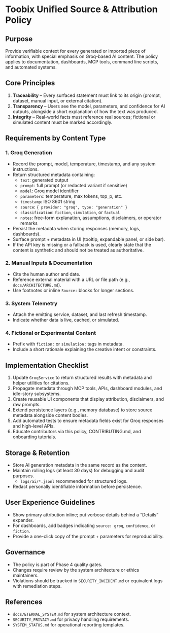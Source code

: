 # Toobix Unified Source & Attribution Policy

## Purpose
Provide verifiable context for every generated or imported piece of information, with special emphasis on Groq-based AI content. The policy applies to documentation, dashboards, MCP tools, command line scripts, and automated systems.

## Core Principles
1. **Traceability** – Every surfaced statement must link to its origin (prompt, dataset, manual input, or external citation).
2. **Transparency** – Users see the model, parameters, and confidence for AI outputs, alongside a short explanation of how the text was produced.
3. **Integrity** – Real-world facts must reference real sources; fictional or simulated content must be marked accordingly.

## Requirements by Content Type

### 1. Groq Generation
- Record the prompt, model, temperature, timestamp, and any system instructions.
- Return structured metadata containing:
  - `text`: generated output
  - `prompt`: full prompt (or redacted variant if sensitive)
  - `model`: Groq model identifier
  - `parameters`: temperature, max tokens, top_p, etc.
  - `timestamp`: ISO 8601 string
  - `source`: `{ provider: "groq", type: "generation" }`
  - `classification`: `fiction`, `simulation`, or `factual`
  - `notes`: free-form explanation, assumptions, disclaimers, or operator remarks
- Persist the metadata when storing responses (memory, logs, dashboards).
- Surface prompt + metadata in UI (tooltip, expandable panel, or side bar).
- If the API key is missing or a fallback is used, clearly state that the content is synthetic and should not be treated as authoritative.

### 2. Manual Inputs & Documentation
- Cite the human author and date.
- Reference external material with a URL or file path (e.g., `docs/ARCHITECTURE.md`).
- Use footnotes or inline `Source:` blocks for longer sections.

### 3. System Telemetry
- Attach the emitting service, dataset, and last refresh timestamp.
- Indicate whether data is live, cached, or simulated.

### 4. Fictional or Experimental Content
- Prefix with `fiction:` or `simulation:` tags in metadata.
- Include a short rationale explaining the creative intent or constraints.

## Implementation Checklist
1. Update `GroqService` to return structured results with metadata and helper utilities for citations.
2. Propagate metadata through MCP tools, APIs, dashboard modules, and idle-story subsystems.
3. Create reusable UI components that display attribution, disclaimers, and raw prompts.
4. Extend persistence layers (e.g., memory database) to store source metadata alongside content bodies.
5. Add automated tests to ensure metadata fields exist for Groq responses and high-level APIs.
6. Educate contributors via this policy, CONTRIBUTING.md, and onboarding tutorials.

## Storage & Retention
- Store AI generation metadata in the same record as the content.
- Maintain rolling logs (at least 30 days) for debugging and audit purposes.
  - `logs/ai/*.jsonl` recommended for structured logs.
- Redact personally identifiable information before persistence.

## User Experience Guidelines
- Show primary attribution inline; put verbose details behind a “Details” expander.
- For dashboards, add badges indicating `source: groq`, `confidence`, or `fiction`.
- Provide a one-click copy of the prompt + parameters for reproducibility.

## Governance
- The policy is part of Phase 4 quality gates.
- Changes require review by the system architecture or ethics maintainers.
- Violations should be tracked in `SECURITY_INCIDENT.md` or equivalent logs with remediation steps.

## References
- `docs/ETERNAL_SYSTEM.md` for system architecture context.
- `SECURITY_PRIVACY.md` for privacy handling requirements.
- `SYSTEM_STATUS.md` for operational reporting templates.

